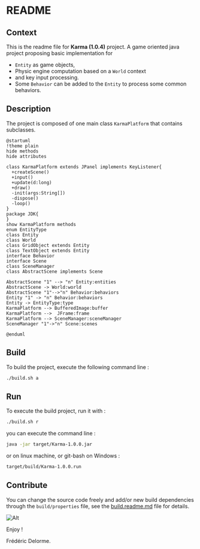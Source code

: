 # README

## Context

This is the readme file for **Karma (1.0.4)** project.
A game oriented java project proposing basic implementation for

- `Entity` as game objects,
- Physic engine computation based on a `World` context
- and key input processing.
- Some `Behavior` can be added to the `Entity` to process some common behaviors.

## Description

The project is composed of one main class `KarmaPlatform` that contains subclasses.

```plantuml
@startuml
!theme plain
hide methods
hide attributes

class KarmaPlatform extends JPanel implements KeyListener{
  +createScene()
  +input()
  +update(d:long)
  +draw()
  -init(args:String[])
  -dispose()
  -loop()
}
package JDK{
}
show KarmaPlatform methods 
enum EntityType
class Entity
class World
class GridObject extends Entity
class TextObject extends Entity
interface Behavior
interface Scene
class SceneManager
class AbstractScene implements Scene

AbstractScene "1" --> "n" Entity:entities
AbstractScene -> World:world
AbstractScene "1"-->"n" Behavior:behaviors
Entity "1" -> "n" Behavior:behaviors
Entity -> EntityType:type
KarmaPlatform --> BufferedImage:buffer
KarmaPlatform -->  JFrame:frame
KarmaPlatform --> SceneManager:sceneManager
SceneManager "1"->"n" Scene:scenes

@enduml
```

## Build

To build the project, execute the following command line :

```bash
./build.sh a
```

## Run

To execute the build project, run it with :

```bash
./build.sh r
```

you can execute the command line :

```bash
java -jar target/Karma-1.0.0.jar
```

or on linux machine, or git-bash on Windows :

```bash
target/build/Karma-1.0.0.run
```

## Contribute

You can change the source code freely and add/or new build dependencies through the `build/properties` file, see the [build.readme.md](./build.readme.md) file for details.

![Alt](https://repobeats.axiom.co/api/embed/3700d019258205e1470117ea5f5d4b870d704ce0.svg "Repobeats analytics image on karma/develop")

Enjoy !

Frédéric Delorme.

